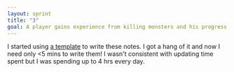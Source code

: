 ```yaml
---
layout: sprint
title: "3"
goal: A player gains experience from killing monsters and his progress towards the next level is displayed on a screen.
---
```

I started using [a template](https://www.reddit.com/r/roguelikedev/comments/7t8u2x/sharing_saturday_191/dtar355/) to write these notes. I got a hang of it and now I need only <5 mins to write them! I wasn't consistent with updating time spent but I was spending up to 4 hrs every day.